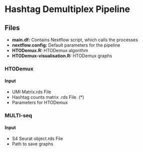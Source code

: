 # Hashtag Demultiplex Pipeline

## Files

- **main.df:** Contains Nextflow script, which calls the processes
- **nextflow.config:** Default parameters for the pipeline
- **HTODemux.R:** HTODemux algorithm 
- **HTODemux-visualisation.R:** HTODemux graphs

### HTODemux 
#### Input

- UMI Matrix.rds File
- Hashtag counts matrix  .rds File. (*)
- Parameters for HTODemux

### MULTI-seq
#### Input
- S4 Seurat object.rds File
- Path to save graphs
